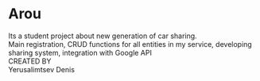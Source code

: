 # Arou
Its a student project about new generation of car sharing.<br />
Main registration, CRUD functions for all entities in my service, developing sharing system, integration with Google API<br />
CREATED BY<br />
Yerusalimtsev Denis<br />
